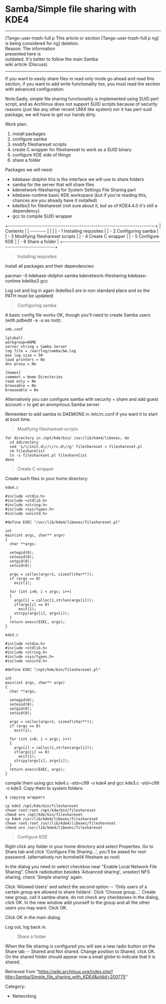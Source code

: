 Samba/Simple file sharing with KDE4
===================================

  ------------------------ ------------------------ ------------------------
  [Tango-user-trash-full.p This article or section  [Tango-user-trash-full.p
  ng]                      is being considered for  ng]
                           deletion.                
                           Reason: The information  
                           presented here is        
                           outdated. It's better to 
                           follow the main Samba    
                           wiki article (Discuss)   
  ------------------------ ------------------------ ------------------------

If you want to easily share files in read only mode go ahead and read
this section, if you want to add write functionality too, you must read
the section with advanced configuration.

Note:Sadly, simple file sharing functionality is implemented using SUID
perl script, and as Archlinux does not support SUID scripts because of
security reasons (just like any other recent UNIX like system) nor it
has perl-suid package, we will have to get our hands dirty.

Work plan:

1.  install packages
2.  configure samba
3.  modify fileshareset scripts
4.  create C wrapper for fileshareset to work as a SUID binary
5.  configure KDE side of things
6.  share a folder

Packages we will need:

-   kdebase-dolphin this is the interface we will use to share folders
-   samba for the server that will share files
-   kdenetwork-filesharing for System Settings File Sharing part
-   kdebase-runtime basic KDE workspace (but if you're reading this,
    chances are you already have it installed)
-   kdelibs3 for fileshareset (not sure about it, but as of KDE4.4.0
    it's still a dependency)
-   gcc to compile SUID wrapper

+--------------------------------------------------------------------------+
| Contents                                                                 |
| --------                                                                 |
|                                                                          |
| -   1 Installing requisites                                              |
| -   2 Configuring samba                                                  |
| -   3 Modifying fileshareset scripts                                     |
| -   4 Create C wrapper                                                   |
| -   5 Configure KDE                                                      |
| -   6 Share a folder                                                     |
+--------------------------------------------------------------------------+

> Installing requisites

Install all packages and their dependencies:

pacman -S kdebase-dolphin samba kdenetwork-filesharing kdebase-runtime kdelibs3 gcc

Log out and log in again (kdelibs3 are in non standard place and so the
PATH must be updated)

> Configuring samba

A basic config file works OK, though you'll need to create Samba users
(with pdbedit -a -u <user name> as root):

    smb.conf

    [global]
    workgroup=HOME
    server string = Samba Server
    log file = /var/log/samba/&m.log
    max log size = 50
    load printers = No
    dns proxy = No

    [homes]
    comment = Home Directories
    read only = No
    browsable = No
    browseable = No

Alternatively you can configure samba with security = share and add
guest account = <your user name> to get an anonymous Samba server

Remember to add samba to DAEMONS in /etc/rc.conf if you want it to start
at boot time.

> Modifying fileshareset scripts

    for directory in /opt/kde/bin/ /usr/lib/kde4/libexec; do
      cd $directory
      sed 's/\/init.d\//\/rc.d\//g' fileshareset > fileshareset.pl
      rm filesharelist
      ln -s fileshareset.pl filesharelist
    done

> Create C wrapper

Create such files in your home directory:

    kde4.c

    #include <stdio.h>
    #include <stdlib.h>
    #include <string.h>
    #include <sys/types.h>
    #include <unistd.h>

    #define EXEC "/usr/lib/kde4/libexec/fileshareset.pl"

    int
    main(int argc, char** argv)
    {
      char **args;

      setegid(0);
      seteuid(0);
      setgid(0);
      setuid(0);

      args = calloc(argc+1, sizeof(char**));
      if (args == 0)
        exit(1);

      for (int i=0; i < argc; i++)
      {
        args[i] = calloc(1,strlen(argv[i]));
        if(args[i] == 0)
          exit(1);
        strcpy(args[i], argv[i]);
      }
      return execv(EXEC, args);
    }

    kde3.c

    #include <stdio.h>
    #include <stdlib.h>
    #include <string.h>
    #include <sys/types.h>
    #include <unistd.h>

    #define EXEC "/opt/kde/bin/fileshareset.pl"

    int
    main(int argc, char** argv)
    {
      char **args;

      setegid(0);
      seteuid(0);
      setgid(0);
      setuid(0);

      args = calloc(argc+1, sizeof(char**));
      if (args == 0)
        exit(1);

      for (int i=0; i < argc; i++)
      {
        args[i] = calloc(1,strlen(argv[i]));
        if(args[i] == 0)
          exit(1);
        strcpy(args[i], argv[i]);
      }
      return execv(EXEC, args);
    }

compile them using gcc kde4.c -std=c99 -o kde4 and
gcc kde3.c -std=c99 -o kde3. Copy them to system folders:

    $ copying wrappers

    cp kde3 /opt/kde/bin/fileshareset
    chown root:root /opt/kde/bin/fileshareset
    chmod u+s /opt/kde/bin/fileshareset
    cp kde4 /usr/lib/kde4/libexec/fileshareset
    chown root:root /usr/lib/kde4/libexec/fileshareset
    chmod u+s /usr/lib/kde4/libexec/fileshareset

> Configure KDE

Right click any folder in your home directory and select Properties. Go
to Share tab and click 'Configure File Sharing...', you'll be asked for
root password. (alternatively run kcmshell4 fileshare as root)

In the dialog you need to select checkbox near "Enable Local Network
File Sharing". Check radiobutton besides 'Advanced sharing', unselect
NFS sharing, check 'Simple sharing' again.

Click 'Allowed Users' and select the second option -- 'Only users of a
certain group are allowed to share folders'. Click 'Choose group...'.
Create new group, call it samba-share, do not check any checkboxes in
the dialog, click OK. In the new window add yourself to the group and
all the other users you may want. Click OK.

Click OK in the main dialog.

Log out, log back in.

> Share a folder

When the file sharing is configured you will see a new radio button on
the Share tab -- Shared and Not shared. Change position to Shared, click
OK. On the shared folder should appear now a small globe to indicate
that it is shared.

Retrieved from
"https://wiki.archlinux.org/index.php?title=Samba/Simple_file_sharing_with_KDE4&oldid=200775"

Category:

-   Networking
